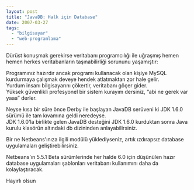 ```yaml
---
layout: post
title: "JavaDB: Halk için Database"
date: 2007-03-27
tags: 
  - "bilgisayar"
  - "web-programlama"
---
```


Dürüst konuşmak gerekirse veritabanı programcılığı ile uğraşmış hemen hemen herkes veritabanların taşınabilirliği sorununu yaşamıştır:  
  
Programınız hazırdır ancak programı kullanacak olan kişiye MySQL kurdurmaya çalışmak deveye hendek atlatmaktan zor hale gelir.  
Yurdum insanı bilgisayarını çökertir, veritabanı göçer gider.  
Yüksek güvenlikli profesyonel bir sistem kurayım dersiniz, “abi ne gerek var yaaa” derler.  
  
Neyse kısa bir süre önce Derby ile başlayan JavaDB serüveni ki JDK 1.6.0 sürümü ile tam kıvamına geldi neredeyse.  
JDK 1.6.0'la birlikte gelen JavaDB desteğini JDK 1.6.0 kurduktan sonra Java kurulu klasörün altındaki db dizininden anlayabilirsiniz.  
  
Bir ne Netbeans'ınıza ilgili modülü yüklediyseniz, artık ızdırapsız database uygulamaları geliştirebilirsiniz.  
  
Netbeans'ın 5.5.1 Beta sürümlerinde her halde 6.0 için düşünülen hazır database uygulamaları şablonları veritabanı kullanımını daha da kolaylaştıracak.  
  
Hayırlı olsun
